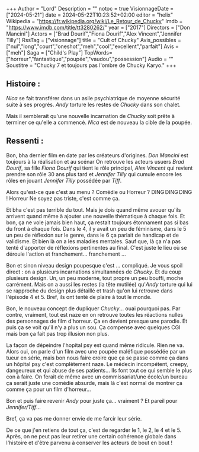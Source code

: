 +++
Author = "Lord"
Description = ""
notoc = true
VisionnageDate = ["2024-05-21"]
date = 2024-05-22T10:23:52+02:00
editor = "helix"
Wikipedia = "https://fr.wikipedia.org/wiki/Le_Retour_de_Chucky"
Imdb = "https://www.imdb.com/title/tt3280262/"
year = ["2017"]
Directors = ["Don Mancini"]
Actors = ["Brad Dourif","Fiona Dourif","Alex Vincent","Jennifer Tilly"]
RssTag = ["visionnage"]
title = "Cult of Chucky"
Avis_possibles = ["nul","long","court","oneshot","meh","cool","excellent","parfait"]
Avis = ["meh"] 
Saga = ["Child's Play"]
TopWords=["horreur","fantastique","poupée","vaudou","possession"]
Audio = ""
Soustitre = "Chucky 7 et toujours pas l'ombre de Chucky Karyo."
+++
## Histoire : 
*Nica* se fait transférer dans un asile psychiatrique de moyenne sécurité suite à ses progrés.
*Andy* torture les restes de *Chucky* dans son chalet.

Mais il semblerait qu'une nouvelle incarnation de *Chucky* soit prête à terminer ce qu'elle a commencé.
*Nica* est de nouveau la cible de la poupée.

## Ressenti :
Bon, bha dernier film en date par les créateurs d'origines.
*Don Mancini* est toujours à la réalisation et au scénar
On retrouve les acteurs usuers *Brad Dourif*, sa fille *Fiona Dourif* qui tient le rôle principal, *Alex Vincent* qui revient prendre son rôle 30 ans plus tard et *Jennifer Tilly* qui cumule encore les rôles en jouant *Jennifer Tilly* possédée par *Tiff*.

Alors qu'est-ce que c'est au menu ?
Comédie ou Horreur ?
DING DING DING !
Horreur
Ne soyez pas triste, c'est comme ça.

Et bha c'est pas terrible du tout.
Mais je dois quand même avouer qu'ils arrivent quand même à ajouter une nouvelle thèmatique à chaque fois.
Et bon, ça ne vole jamais bien haut, ça restait toujours étonnament pas si bas du front à chaque fois.
Dans le 4, il y avait un peu de féminisme, dans le 5 un peu de réflexion sur le genre, dans le 6 ça parlait de handicap et de validisme.
Et bien là on a les maladies mentales.
Sauf que, là ça n'a pas tenté d'apporter de réflexions pertinentes au final.
C'est juste le lieu où se déroule l'action et franchement… franchement …

Bon et sinon niveau design poupesque c'est … compliqué.
Je vous spoil direct : on a plusieurs incarnations simultannées de *Chucky*.
Et du coup plusieurs design.
Un, un peu moderne, tout propre un peu bouffi, moche carrément.
Mais on a aussi les restes (la tête mutilée) qu'*Andy* torture qui lui se rapproche du design plus détaillé et trash qu'on lui retrouve dans l'épisode 4 et 5.
Bref, ils ont tenté de plaire à tout le monde.

Bon, le nouveau concept de dupliquer *Chucky*… ouai pourquoi pas.
Par contre, vraiment, tout est naze en on retrouve toutes les réactions nulles des personnages de film d'horreur.
Ça en devient presque une parodie.
Et puis ça se voit qu'il n'y a plus un sou.
Ça compense avec quelques CGI mais bon ça fait pas trop illusion non plus.

La façon de dépeindre l'hopital psy est quand même ridicule.
Rien ne va.
Alors oui, on parle d'un film avec une poupée maléfique possédée par un tueur en série, mais bon nous faire croire que ça se passe comme ça dans un hôpital psy c'est complètement naze.
Le médecin incompétent, creepy, dangeureux et qui abuse de ses patients…
Ils font tout ce qui semble le plus con à faire.
On ferait de même avec un commissariat/une école/un bureau ça serait juste une comédie absurde, mais là c'est normal de montrer ça comme ça pour un film d'horreur…

Bon et puis faire revenir *Andy* pour juste ça… vraiment ?
Et pareil pour *Jennifer/Tiff*…

Bref, ça va pas me donner envie de me farcir leur série.

De ce que j'en retiens de tout ça, c'est de regarder le 1, le 2, le 4 et le 5.
Après, on ne peut pas leur retirer une certain cohérence globale dans l'histoire et d'être parvenu à conserver les acteurs de bout en bout !
